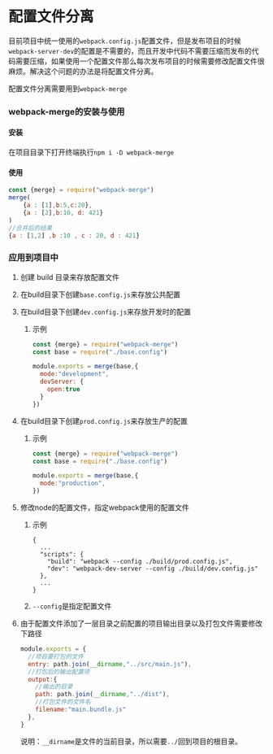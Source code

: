 # 配置文件分离

目前项目中统一使用的`webpack.config.js`配置文件，但是发布项目的时候`webpack-server-dev`的配置是不需要的，而且开发中代码不需要压缩而发布的代码需要压缩，如果使用一个配置文件那么每次发布项目的时候需要修改配置文件很麻烦。解决这个问题的办法是将配置文件分离。

配置文件分离需要用到`webpack-merge`

### webpack-merge的安装与使用

#### 安装

在项目目录下打开终端执行`npm i -D webpack-merge`

#### 使用

```js
const {merge} = require("webpack-merge")
merge(
    {a : [1],b:5,c:20},
    {a : [2],b:10, d: 421}
)
//合并后的结果
{a : [1,2] ,b :10 , c : 20, d : 421}
```



### 应用到项目中

1. 创建 build 目录来存放配置文件

2. 在build目录下创建`base.config.js`来存放公共配置

3. 在build目录下创建`dev.config.js`来存放开发时的配置

   1. 示例

      ```js
      const {merge} = require("webpack-merge")
      const base = require("./base.config")
      
      module.exports = merge(base,{
        mode:"development",
        devServer: {
          open:true
        }
      })
      ```

4. 在build目录下创建`prod.config.js`来存放生产的配置

   1. 示例

      ```js
      const {merge} = require("webpack-merge")
      const base = require("./base.config")
      
      module.exports = merge(base,{
        mode:"production",
      })
      ```

5. 修改node的配置文件，指定webpack使用的配置文件

   1. 示例

      ```
      {
        ...
        "scripts": {
          "build": "webpack --config ./build/prod.config.js",
          "dev": "webpack-dev-server --config ./build/dev.config.js"
        },
        ...
      }
      ```

   2. `--config`是指定配置文件

6. 由于配置文件添加了一层目录之前配置的项目输出目录以及打包文件需要修改下路径

   ```js
   module.exports = {
     //项目要打包的文件
     entry: path.join(__dirname,"../src/main.js"),
     //打包后的输出配置项
     output:{
       //输出的目录
       path: path.join(__dirname,"../dist"),
       //打包文件的文件名
       filename:"main.bundle.js"
     },
   }
   ```

    说明：`__dirname`是文件的当前目录，所以需要`../`回到项目的根目录。